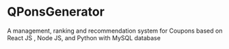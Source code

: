 # QPonsGenerator
A management, ranking and recommendation system for Coupons based on React JS , Node JS, and Python with MySQL database
